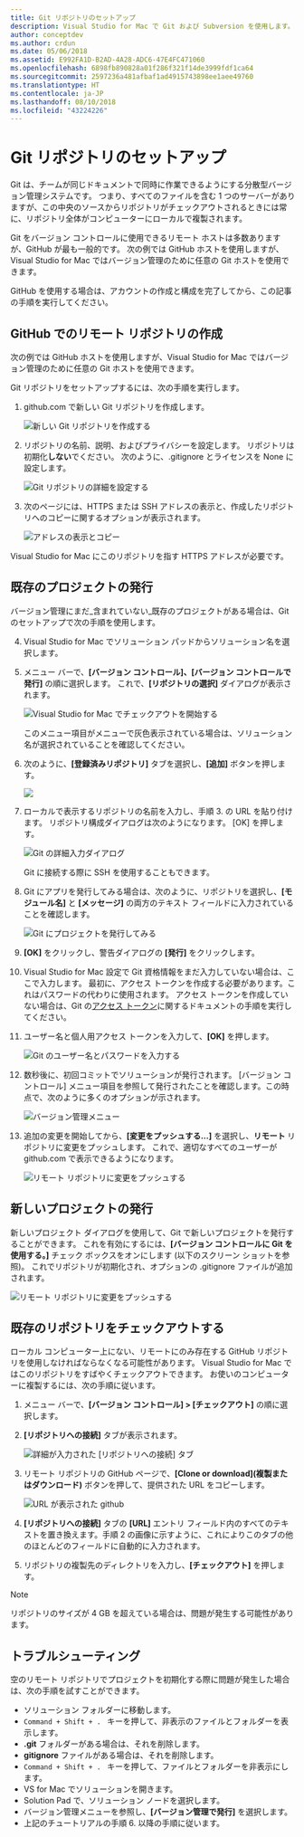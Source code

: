 ```yaml
---
title: Git リポジトリのセットアップ
description: Visual Studio for Mac で Git および Subversion を使用します。
author: conceptdev
ms.author: crdun
ms.date: 05/06/2018
ms.assetid: E992FA1D-B2AD-4A28-ADC6-47E4FC471060
ms.openlocfilehash: 6898fb890828a01f286f321f14de3999fdf1ca64
ms.sourcegitcommit: 2597236a481afbaf1ad4915743898ee1aee49760
ms.translationtype: HT
ms.contentlocale: ja-JP
ms.lasthandoff: 08/10/2018
ms.locfileid: "43224226"
---
```

# <a name="setting-up-a-git-repository"></a>Git リポジトリのセットアップ

Git は、チームが同じドキュメントで同時に作業できるようにする分散型バージョン管理システムです。 つまり、すべてのファイルを含む 1 つのサーバーがありますが、この中央のソースからリポジトリがチェックアウトされるときには常に、リポジトリ全体がコンピューターにローカルで複製されます。

Git をバージョン コントロールに使用できるリモート ホストは多数ありますが、GitHub が最も一般的です。 次の例では GitHub ホストを使用しますが、Visual Studio for Mac ではバージョン管理のために任意の Git ホストを使用できます。

GitHub を使用する場合は、アカウントの作成と構成を完了してから、この記事の手順を実行してください。 

## <a name="creating-a-remote-repo-on-github"></a>GitHub でのリモート リポジトリの作成

次の例では GitHub ホストを使用しますが、Visual Studio for Mac ではバージョン管理のために任意の Git ホストを使用できます。

Git リポジトリをセットアップするには、次の手順を実行します。

1. github.com で新しい Git リポジトリを作成します。

    ![新しい Git リポジトリを作成する](media/version-control-git1-sml.png)

2. リポジトリの名前、説明、およびプライバシーを設定します。 リポジトリは初期化**しない**でください。 次のように、.gitignore とライセンスを None に設定します。

    ![Git リポジトリの詳細を設定する](media/version-control-git2.png)

3. 次のページには、HTTPS または SSH アドレスの表示と、作成したリポジトリへのコピーに関するオプションが表示されます。

    ![アドレスの表示とコピー](media/version-control-git3.png)

  Visual Studio for Mac にこのリポジトリを指す HTTPS アドレスが必要です。


## <a name="publishing-an-existing-project"></a>既存のプロジェクトの発行

バージョン管理にまだ_含まれていない_既存のプロジェクトがある場合は、Git のセットアップで次の手順を使用します。

4.  Visual Studio for Mac でソリューション パッドからソリューション名を選択します。 

5. メニュー バーで、**[バージョン コントロール]、[バージョン コントロールで発行]** の順に選択します。 これで、**[リポジトリの選択]** ダイアログが表示されます。

    ![Visual Studio for Mac でチェックアウトを開始する](media/version-control-git4-sml.png)

    このメニュー項目がメニューで灰色表示されている場合は、ソリューション名が選択されていることを確認してください。  

6. 次のように、**[登録済みリポジトリ]** タブを選択し、**[追加]** ボタンを押します。

    ![](media/version-control-git5.png)

7. ローカルで表示するリポジトリの名前を入力し、手順 3. の URL を貼り付けます。 リポジトリ構成ダイアログは次のようになります。 [OK] を押します。 

    ![Git の詳細入力ダイアログ](media/version-control-git6.png)

    Git に接続する際に SSH を使用することもできます。

8. Git にアプリを発行してみる場合は、次のように、リポジトリを選択し、**[モジュール名]** と **[メッセージ]** の両方のテキスト フィールドに入力されていることを確認します。

    ![Git にプロジェクトを発行してみる](media/version-control-git7.png)

9. **[OK]** をクリックし、警告ダイアログの **[発行]** をクリックします。

10. Visual Studio for Mac 設定で Git 資格情報をまだ入力していない場合は、ここで入力します。 最初に、アクセス トークンを作成する必要があります。これはパスワードの代わりに使用されます。 アクセス トークンを作成していない場合は、Git の[アクセス トークン](https://help.github.com/articles/creating-an-access-token-for-command-line-use/)に関するドキュメントの手順を実行してください。

11. ユーザー名と個人用アクセス トークンを入力して、**[OK]** を押します。

    ![Git のユーザー名とパスワードを入力する](media/version-control-git9-sml.png)

12. 数秒後に、初回コミットでソリューションが発行されます。 [バージョン コントロール] メニュー項目を参照して発行されたことを確認します。この時点で、次のように多くのオプションが示されます。 

    ![バージョン管理メニュー](media/version-control-git10.png)

13. 追加の変更を開始してから、**[変更をプッシュする...]** を選択し、**リモート** リポジトリに変更をプッシュします。 これで、適切なすべてのユーザーが github.com で表示できるようになります。 

    ![リモート リポジトリに変更をプッシュする](media/version-control-git11.png)

## <a name="publishing-a-new-project"></a>新しいプロジェクトの発行

新しいプロジェクト ダイアログを使用して、Git で新しいプロジェクトを発行することができます。 これを有効にするには、**[バージョン コントロールに Git を使用する。]**  チェック ボックスをオンにします (以下のスクリーン ショットを参照)。 これでリポジトリが初期化され、オプションの .gitignore ファイルが追加されます。

![リモート リポジトリに変更をプッシュする](media/version-control-git12.png)

## <a name="checkout-an-existing-repository"></a>既存のリポジトリをチェックアウトする

ローカル コンピューター上にない、リモートにのみ存在する GitHub リポジトリを使用しなければならなくなる可能性があります。 Visual Studio for Mac ではこのリポジトリをすばやくチェックアウトできます。 お使いのコンピューターに複製するには、次の手順に従います。

1. メニュー バーで、**[バージョン コントロール] > [チェックアウト]** の順に選択します。

2. **[リポジトリへの接続]** タブが表示されます。

    ![詳細が入力された [リポジトリへの接続] タブ](media/version-control-git13.png)

3. リモート リポジトリの GitHub ページで、**[Clone or download]\(複製またはダウンロード\)** ボタンを押して、提供された URL をコピーします。

    ![URL が表示された github](media/version-control-git14.png)

4. **[リポジトリへの接続]** タブの **[URL]** エントリ フィールド内のすべてのテキストを置き換えます。手順 2 の画像に示すように、これによりこのタブの他のほとんどのフィールドに自動的に入力されます。

5. リポジトリの複製先のディレクトリを入力し、**[チェックアウト]** を押します。

> [!NOTE]
リポジトリのサイズが 4 GB を超えている場合は、問題が発生する可能性があります。

## <a name="troubleshooting"></a>トラブルシューティング

空のリモート リポジトリでプロジェクトを初期化する際に問題が発生した場合は、次の手順を試すことができます。

- ソリューション フォルダーに移動します。
- `Command + Shift + . ` キーを押して、非表示のファイルとフォルダーを表示します。
- **.git** フォルダーがある場合は、それを削除します。
- **gitignore** ファイルがある場合は、それを削除します。
- `Command + Shift + . ` キーを押して、ファイルとフォルダーを非表示にします。
- VS for Mac でソリューションを開きます。
- Solution Pad で、ソリューション ノードを選択します。
- バージョン管理メニューを参照し、**[バージョン管理で発行]** を選択します。
- 上記のチュートリアルの手順 6. 以降の手順に従います。